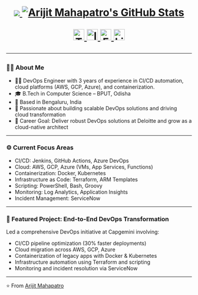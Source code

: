 
<h1 align="center">
  <a href="https://arijitmahapatro.github.io/">
    <img src="https://readme-typing-svg.demolab.com?font=Fira+Code&size=30&pause=1000&center=true&vCenter=true&width=435&lines=Welcome+to+My+DevOps+Journey!;Hello%2C+I'm+Arijit+Mahapatro+%F0%9F%91%8B;DevOps

<p align="center">
  <img src="https://github-readme-stats.vercel.app/api?username=ArijitMahapatro&show_icons=true&theme=radical" alt="Arijit Mahapatro's GitHub Stats">
</p>

<p align="center">
  <a href="https://twitter.com/">
    <img alt="Twitter" width="30px" src="https://cdn-icons-png.flaticon.com/512/733/733579.png" />
  </a>
  <a href="https://www.instagram.com/thearijit016/">
    <img alt="Instagram" width="30px" src="https://cdn-icons-png.flaticon.com/512/2111/2111463.png" />
  </a>
  <a href="https://www.facebook.com/arijit.mahapatro">
    <img alt="Facebook" width="30px" src="https://cdn-icons-png.flaticon.com/512/1384/1384053.png" />
  </a>
  <a href="https://www.linkedin.com/in/arijit-mahapatro-5a095a17a/">
    <img alt="LinkedIn" width="30px" src="https://cdn-icons-png.flaticon.com/512/174/174857.png" />
  </a>
</p>

---

### 👨‍💻 About Me

- 🧑‍💼 DevOps Engineer with 3 years of experience in CI/CD automation, cloud platforms (AWS, GCP, Azure), and containerization.
- 🎓 B.Tech in Computer Science – BPUT, Odisha
- 📍 Based in Bengaluru, India
- 🚀 Passionate about building scalable DevOps solutions and driving cloud transformation
- 🎯 Career Goal: Deliver robust DevOps solutions at Deloitte and grow as a cloud-native architect

---

### ⚙️ Current Focus Areas

- CI/CD: Jenkins, GitHub Actions, Azure DevOps
- Cloud: AWS, GCP, Azure (VMs, App Services, Functions)
- Containerization: Docker, Kubernetes
- Infrastructure as Code: Terraform, ARM Templates
- Scripting: PowerShell, Bash, Groovy
- Monitoring: Log Analytics, Application Insights
- Incident Management: ServiceNow

---

### 🚀 Featured Project: End-to-End DevOps Transformation

Led a comprehensive DevOps initiative at Capgemini involving:
- CI/CD pipeline optimization (30% faster deployments)
- Cloud migration across AWS, GCP, Azure
- Containerization of legacy apps with Docker & Kubernetes
- Infrastructure automation using Terraform and scripting
- Monitoring and incident resolution via ServiceNow

---

⭐️ From [Arijit Mahapatro](https://github.com/ArijitMahapatro)
